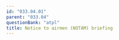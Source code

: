 ```yaml
---
id: "033.04.01"
parent: "033.04"
questionBank: "atpl"
title: Notice to airmen (NOTAM) briefing
---
```

